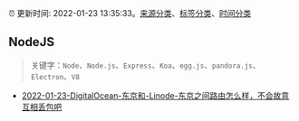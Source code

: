 :alarm_clock: 更新时间: 2022-01-23 13:35:33。[来源分类](../README.md)、[标签分类](../TAGS.md)、[时间分类](../TIMELINE.md)

## NodeJS


> 关键字：`Node`、`Node.js`、`Express`、`Koa`、`egg.js`、`pandora.js`、`Electron`、`V8`



- [2022-01-23-DigitalOcean-东京和-Linode-东京之间路由怎么样，不会故意互相丢包吧](https://www.v2ex.com/t/830102) 